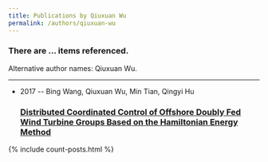 ```yaml
---
title: Publications by Qiuxuan Wu
permalink: /authors/qiuxuan-wu
---
```


<h3 id="number-posts">There are ... items referenced.</h3>
<p id='info-authors'>Alternative author names: Qiuxuan Wu.</p>
<hr />
<ul class="post-list">
<li><span class='post-meta'>2017 -- Bing Wang, Qiuxuan Wu, Min Tian, Qingyi Hu</span><h3><a class='post-link' href="{{ site.baseurl }}/distributed-coordinated-control-of-offshore-doubly-fed-wind-turbine-groups-based-on-the-hamiltonian-energy-method">Distributed Coordinated Control of Offshore Doubly Fed Wind Turbine Groups Based on the Hamiltonian Energy Method</a></h3></li>

</ul>
{% include count-posts.html %}
